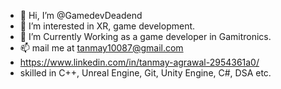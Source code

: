 - 👋 Hi, I’m @GamedevDeadend
- 👀 I’m interested in XR, game development.
- 🌱 I’m Currently Working as a game developer in Gamitronics.
- 📫 mail me at tanmay10087@gmail.com
- https://www.linkedin.com/in/tanmay-agrawal-2954361a0/
- skilled in C++, Unreal Engine, Git, Unity Engine, C#, DSA etc.

<!---
GamedevDeadend/GamedevDeadend is a ✨ special ✨ repository because its `README.md` (this file) appears on your GitHub profile.
You can click the Preview link to take a look at your changes.
--->
